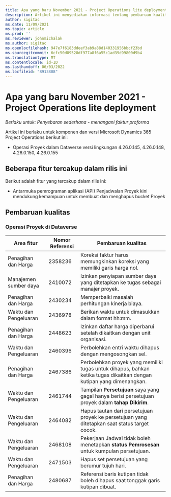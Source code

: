 ```yaml
---
title: Apa yang baru November 2021 - Project Operations lite deployment
description: Artikel ini menyediakan informasi tentang pembaruan kualitas yang tersedia dalam rilis november 2021 penyebaran Project Operations lite.
author: sigitac
ms.date: 11/09/2021
ms.topic: article
ms.prod: ''
ms.reviewer: johnmichalak
ms.author: sigitac
ms.openlocfilehash: 947e7f6183ddeef3ab9a88d140331956bbcf23bd
ms.sourcegitcommit: 6cfc50d89528df977a8f6a55c1ad39d99800d9b4
ms.translationtype: MT
ms.contentlocale: id-ID
ms.lasthandoff: 06/03/2022
ms.locfileid: "8913808"
---
```

# <a name="whats-new-november-2021---project-operations-lite-deployment"></a>Apa yang baru November 2021 - Project Operations lite deployment

_Berlaku untuk: Penyebaran sederhana - menangani faktur proforma_

Artikel ini berlaku untuk komponen dan versi Microsoft Dynamics 365 Project Operations berikut ini:

- Operasi Proyek dalam Dataverse versi lingkungan 4.26.0.145, 4.26.0.148, 4.26.0.150, 4.26.0.155
  
## <a name="features-included-in-this-release"></a>Beberapa fitur tercakup dalam rilis ini

Berikut adalah fitur yang tercakup dalam rilis ini:

- Antarmuka pemrograman aplikasi (API) Penjadwalan Proyek kini mendukung kemampuan untuk membuat dan menghapus bucket Proyek

## <a name="quality-updates"></a>Pembaruan kualitas

### <a name="project-operations-in-dataverse"></a>Operasi Proyek di Dataverse

| Area fitur | Nomor Referensi | Pembaruan kualitas |
| --- | --- | --- |
| Penagihan dan Harga | 2358236 | Koreksi faktur harus memungkinkan koreksi yang memiliki garis harga nol. |
| Manajemen sumber daya | 2410072 | Izinkan penyiapan sumber daya yang ditetapkan ke tugas sebagai manajer proyek. |
| Penagihan dan Harga | 2430234 | Memperbaiki masalah perhitungan kinerja biaya. |
| Waktu dan Pengeluaran | 2436978 | Berikan waktu untuk dimasukkan dalam format hh:mm. |
| Penagihan dan Harga | 2448623 | Izinkan daftar harga diperbarui setelah dikaitkan dengan unit organisasi. |
| Waktu dan Pengeluaran | 2460396 | Perbolehkan entri waktu dihapus dengan mengosongkan sel. |
| Penagihan dan Harga | 2467386 | Perbolehkan proyek yang memiliki tugas untuk dihapus, bahkan ketika tugas dikaitkan dengan kutipan yang dimenangkan. |
| Waktu dan Pengeluaran | 2461744 | Tampilan **Persetujuan** saya yang gagal hanya berisi persetujuan proyek dalam **tahap Dikirim**. |
| Waktu dan Pengeluaran | 2464082 | Hapus tautan dari persetujuan proyek ke persetujuan yang ditetapkan saat status target cocok. |
| Waktu dan Pengeluaran | 2468108 | Pekerjaan Jadwal tidak boleh menetapkan **status Pemrosesan** untuk kumpulan persetujuan. |
| Waktu dan Pengeluaran | 2471503 | Hapus set persetujuan yang berumur tujuh hari. |
| Penagihan dan Harga | 2480687 | Referensi baris kutipan tidak boleh dihapus saat tonggak garis kutipan dibuat. |

